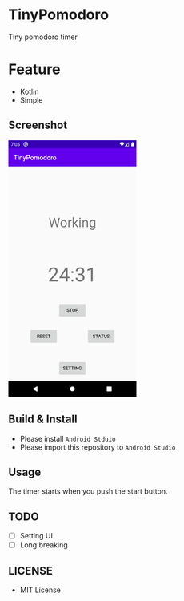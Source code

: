 # TinyPomodoro
Tiny pomodoro timer

# Feature
- Kotlin
- Simple

## Screenshot
<img src="img/screenshot.png" width="256">

## Build & Install
- Please install `Android Stduio`
- Please import this repository to `Android Studio`

## Usage
The timer starts when you push the start button.

## TODO
- [ ] Setting UI
- [ ] Long breaking

## LICENSE
- MIT License
